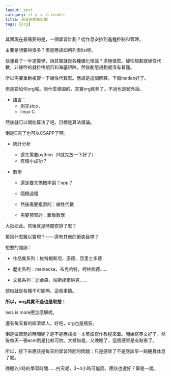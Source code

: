 ```yaml
---
layout: post
category: il y a là cendre
title: 感冒前奏和計劃
tags: [org]
---
```


其實現在最需要的是，一個學習計劃？從作息安排到進程控制和管理。

主要是想要得很多？但是應該如何列表list呢。

快速看了一半運籌學，說其實就是各種優化理論？求極值麼。線性規劃就線性代數，非線性的就拉格朗日和海塞矩陣。然後動態規劃就沒有看懂。

所以需要重新複習一下線性代數麼。應該是這個解釋。下個matlab好了。

但是要如何org呢。說什麼導圖的，其實org就夠了。不過也是題外話。

- 語言： 
    + 刷完sicp，
	+ linux C
	
然後就可以開始算法了吧。目標是算法導論。

倒是C完了也可以CSAPP了啊。

- 統計分析
    + 還先需要python（R就先放一下好了）
    + 有個小成功？
	
- 數學
    + 還是要先搞概率論？app？
	+ 隨機過程
	
	+ 然後需要複習的：線性代數
	+ 需要預習的：離散數學
	
 大抵如此。然後就是時間安排了麼？
	
	
那爲什麼難以實現？——還有其他的衝突目標？

想要的閱讀：

- 作品集系列：維特根斯坦、康德、亞里士多德

- 歷史系列：meinecke，布克哈特，柯林武德……

- 文藝系列：迪金森、帕斯捷爾納克……

貌似就是各種不可能啊。這個事情。

**所以，org其實不過也是取捨！**

less is more應怎麼解呢。

還有每天看的經濟學人。好吧，org也是瘋狂。

倒是做習題的時間呢？是不是應該找一本英語寫作教程來着。開始寫英文好了。然後每天一張ecm倒是比較可欲。大抵如是。又晚睡了，這個感冒是有點重了。

所以，接下來應該是每天的學習時間的問題：只是感冒了不是應該早一點睡覺休息了麼。

晚睡2小時的學習時間……白天呢，3~4小時可能麼。應該也還好？算是一說。



<!-- more -->
